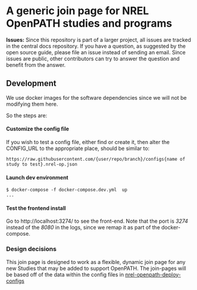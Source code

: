 # A generic join page for NREL OpenPATH studies and programs

**Issues:** Since this repository is part of a larger project, all issues are tracked in the central docs repository. If you have a question, as suggested by the open source guide, please file an issue instead of sending an email. Since issues are public, other contributors can try to answer the question and benefit from the answer.

## Development

We use docker images for the software dependencies since we will not be modifying them here.

So the steps are:

#### Customize the config file

If you wish to test a config file, either find or create it, then alter the CONFIG_URL to the appropriate place, should be similar to:
```
https://raw.githubusercontent.com/{user/repo/branch}/configs{name of study to test}.nrel-op.json
```

#### Launch dev environment

```
$ docker-compose -f docker-compose.dev.yml  up
...
```

#### Test the frontend install

Go to http://localhost:3274/ to see the front-end. Note that the port is *3274*
instead of the *8080* in the logs, since we remap it as part of the docker-compose.

### Design decisions

This join page is designed to work as a flexible, dynamic join page for any new Studies that may be added to support OpenPATH.
The join-pages will be based off of the data within the config files in [nrel-openpath-deploy-configs](https://github.com/e-mission/nrel-openpath-deploy-configs)
